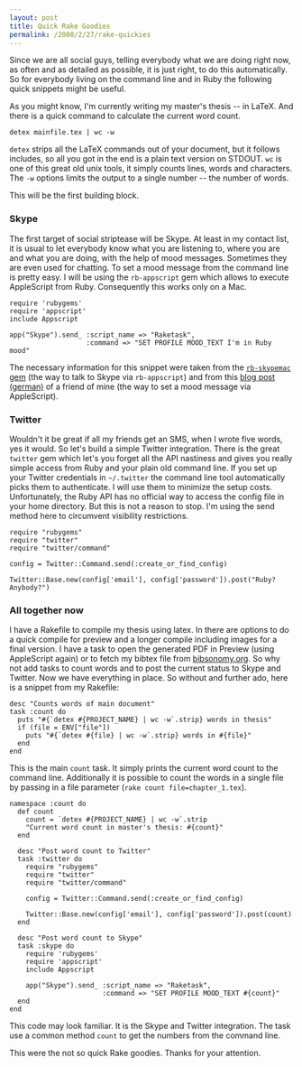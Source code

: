```yaml
---
layout: post
title: Quick Rake Goodies
permalink: /2008/2/27/rake-quickies
---
```

Since we are all social guys, telling everybody what we are doing right now, as
often and as detailed as possible, it is just right, to do this automatically.
So for everybody living on the command line and in Ruby the following quick
snippets might be useful.

As you might know, I'm currently writing my master's thesis -- in LaTeX. And
there is a quick command to calculate the current word count.

    detex mainfile.tex | wc -w

`detex` strips all the LaTeX commands out of your document, but it follows
includes, so all you got in the end is a plain text version on STDOUT. `wc` is
one of this great old unix tools, it simply counts lines, words and characters.
The `-w` options limits the output to a single number -- the number of words.

This will be the first building block.

### Skype

The first target of social striptease will be Skype. At least in my contact
list, it is usual to let everybody know what you are listening to, where you are
and what you are doing, with the help of mood messages. Sometimes they are even
used for chatting. To set a mood message from the command line is pretty easy. I
will be using the `rb-appscript` gem which allows to execute AppleScript from
Ruby. Consequently this works only on a Mac.

    require 'rubygems'
    require 'appscript'
    include Appscript

    app("Skype").send_ :script_name => "Raketask",
                       :command => "SET PROFILE MOOD_TEXT I'm in Ruby mood"

The necessary information for this snippet were taken from the [`rb-skypemac`
gem](http://rb-skypemac.rubyforge.org/) (the way to talk to Skype via
`rb-appscript`) and from this [blog post
(german)](http://blog.grundprinzip.de/articles/2008/02/25/mac-skype-status-von-der-kommandozeile-setzen/)
of a friend of mine (the way to set a mood message via AppleScript).

### Twitter

Wouldn't it be great if all my friends get an SMS, when I wrote five words, yes
it would. So let's build a simple Twitter integration. There is the great
`twitter` gem which let's you forget all the API nastiness and gives you really
simple access from Ruby and your plain old command line. If you set up your
Twitter credentials in `~/.twitter` the command line tool automatically picks
them to authenticate. I will use them to minimize the setup costs.
Unfortunately, the Ruby API has no official way to access the config file in
your home directory. But this is not a reason to stop. I'm using the send method
here to circumvent visibility restrictions.

    require "rubygems"
    require "twitter"
    require "twitter/command"

    config = Twitter::Command.send(:create_or_find_config)

    Twitter::Base.new(config['email'], config['password']).post("Ruby? Anybody?")

### All together now

I have a Rakefile to compile my thesis using latex. In there are options to do a
quick compile for preview and a longer compile including images for a final
version. I have a task to open the generated PDF in Preview (using AppleScript
again) or to fetch my bibtex file from
[bibsonomy.org](http://www.bibsonomy.org). So why not add tasks to count words
and to post the current status to Skype and Twitter. Now we have everything in
place. So without and further ado, here is a snippet from my Rakefile:

    desc "Counts words of main document"
    task :count do
      puts "#{`detex #{PROJECT_NAME} | wc -w`.strip} words in thesis"
      if (file = ENV["file"])
        puts "#{`detex #{file} | wc -w`.strip} words in #{file}"
      end
    end

This is the main `count` task. It simply prints the current word count to the
command line. Additionally it is possible to count the words in a single file by
passing in a file parameter (`rake count file=chapter_1.tex`).

    namespace :count do
      def count
        count = `detex #{PROJECT_NAME} | wc -w`.strip
        "Current word count in master's thesis: #{count}"
      end

      desc "Post word count to Twitter"
      task :twitter do
        require "rubygems"
        require "twitter"
        require "twitter/command"

        config = Twitter::Command.send(:create_or_find_config)

        Twitter::Base.new(config['email'], config['password']).post(count)
      end

      desc "Post word count to Skype"
      task :skype do
        require 'rubygems'
        require 'appscript'
        include Appscript

        app("Skype").send_ :script_name => "Raketask",
                           :command => "SET PROFILE MOOD_TEXT #{count}"
      end
    end

This code may look familiar. It is the Skype and Twitter integration. The task
use a common method `count` to get the numbers from the command line.

This were the not so quick Rake goodies. Thanks for your attention.
